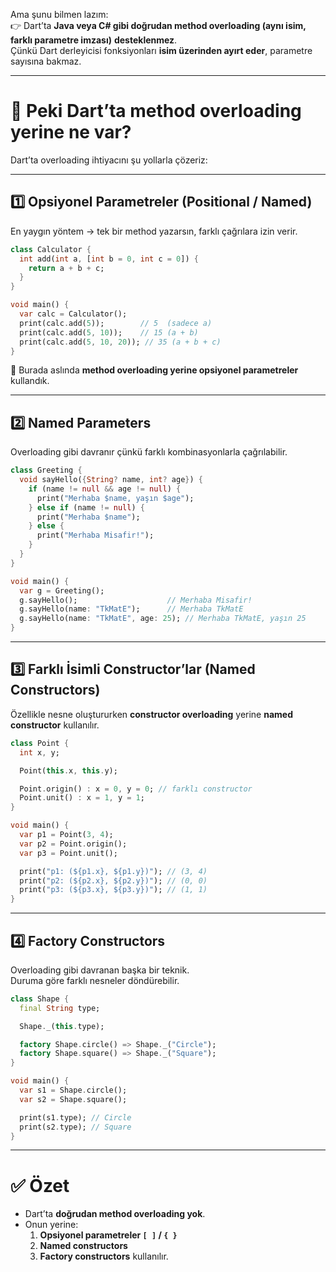 
Ama şunu bilmen lazım:  
👉 Dart’ta **Java veya C# gibi doğrudan method overloading (aynı isim, farklı parametre imzası)** **desteklenmez**.  
Çünkü Dart derleyicisi fonksiyonları **isim üzerinden ayırt eder**, parametre sayısına bakmaz.

---

# 🔹 Peki Dart’ta method overloading yerine ne var?

Dart’ta overloading ihtiyacını şu yollarla çözeriz:

---

## 1️⃣ Opsiyonel Parametreler (Positional / Named)

En yaygın yöntem → tek bir method yazarsın, farklı çağrılara izin verir.

```dart
class Calculator {
  int add(int a, [int b = 0, int c = 0]) {
    return a + b + c;
  }
}

void main() {
  var calc = Calculator();
  print(calc.add(5));        // 5  (sadece a)
  print(calc.add(5, 10));    // 15 (a + b)
  print(calc.add(5, 10, 20)); // 35 (a + b + c)
}
```

📌 Burada aslında **method overloading yerine opsiyonel parametreler** kullandık.

---

## 2️⃣ Named Parameters

Overloading gibi davranır çünkü farklı kombinasyonlarla çağrılabilir.

```dart
class Greeting {
  void sayHello({String? name, int? age}) {
    if (name != null && age != null) {
      print("Merhaba $name, yaşın $age");
    } else if (name != null) {
      print("Merhaba $name");
    } else {
      print("Merhaba Misafir!");
    }
  }
}

void main() {
  var g = Greeting();
  g.sayHello();                    // Merhaba Misafir!
  g.sayHello(name: "TkMatE");      // Merhaba TkMatE
  g.sayHello(name: "TkMatE", age: 25); // Merhaba TkMatE, yaşın 25
}
```

---

## 3️⃣ Farklı İsimli Constructor’lar (Named Constructors)

Özellikle nesne oluştururken **constructor overloading** yerine **named constructor** kullanılır.

```dart
class Point {
  int x, y;

  Point(this.x, this.y);

  Point.origin() : x = 0, y = 0; // farklı constructor
  Point.unit() : x = 1, y = 1;
}

void main() {
  var p1 = Point(3, 4);
  var p2 = Point.origin();
  var p3 = Point.unit();

  print("p1: (${p1.x}, ${p1.y})"); // (3, 4)
  print("p2: (${p2.x}, ${p2.y})"); // (0, 0)
  print("p3: (${p3.x}, ${p3.y})"); // (1, 1)
}
```

---

## 4️⃣ Factory Constructors

Overloading gibi davranan başka bir teknik.  
Duruma göre farklı nesneler döndürebilir.

```dart
class Shape {
  final String type;

  Shape._(this.type);

  factory Shape.circle() => Shape._("Circle");
  factory Shape.square() => Shape._("Square");
}

void main() {
  var s1 = Shape.circle();
  var s2 = Shape.square();

  print(s1.type); // Circle
  print(s2.type); // Square
}
```

---

# ✅ Özet

- Dart’ta **doğrudan method overloading yok**.
- Onun yerine:
    1. **Opsiyonel parametreler `[ ]` / `{ }`**
    2. **Named constructors**
    3. **Factory constructors** kullanılır.
